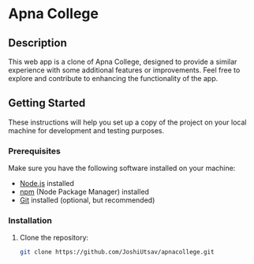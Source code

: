 # Apna College

## Description

This web app is a clone of Apna College, designed to provide a similar experience with some additional features or improvements. Feel free to explore and contribute to enhancing the functionality of the app.

## Getting Started

These instructions will help you set up a copy of the project on your local machine for development and testing purposes.

### Prerequisites

Make sure you have the following software installed on your machine:

- [Node.js](https://nodejs.org/) installed
- [npm](https://www.npmjs.com/) (Node Package Manager) installed
- [Git](https://git-scm.com/) installed (optional, but recommended)

### Installation

1. Clone the repository:

   ```bash
   git clone https://github.com/JoshiUtsav/apnacollege.git

